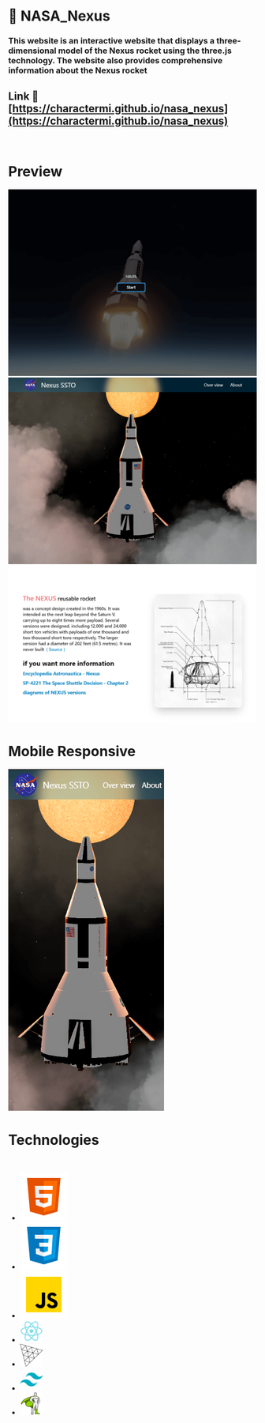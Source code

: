 # 🚀 NASA_Nexus

### This website is an interactive website that displays a three-dimensional model of the Nexus rocket using the three.js technology. The website also provides comprehensive information about the Nexus rocket

## Link 🔗 [https://charactermi.github.io/nasa_nexus](https://charactermi.github.io/nasa_nexus)

<br />

# Preview

<img src="./preview_images/nasa-nexus_first.png" alt="first" />
<img src="./preview_images/nasa-nexus_second.png" alt="second" />
<img src="./preview_images/nasa-nexus_third.png" alt="third" />

<br />

# Mobile Responsive

<img src="./preview_images/nasa-nexus_responsive.png" alt="responsive" />

# Technologies

<br />

<ul>
    <li>
        <img src="https://github.com/characterMi/characterMi/raw/main/technologies/icons8-html.svg" alt="HTML" />
    </li>
    <li>
        <img src="https://github.com/characterMi/characterMi/raw/main/technologies/icons8-css.svg" alt="Css" />
    </li>
    <li>
        <img src="https://github.com/characterMi/characterMi/raw/main/technologies/icons8-js.svg" alt="Js" />
    </li>
    <li>
        <img src="https://github.com/characterMi/characterMi/raw/main/technologies/icons8-react-native.svg" width="46" height="46" alt="React" />
    </li>
    <li>
        <img src="https://github.com/characterMi/characterMi/raw/main/technologies/threeJs-icon.png" width="46" height="46" alt="three.js" />
    </li>
    <li>
        <img src="https://github.com/characterMi/characterMi/raw/main/technologies/tailwind.svg" width="46" height="46" alt="Tailwind" />
    </li>
    <li>
        <img src="https://github.com/characterMi/characterMi/blob/main/technologies/gsap-icon.png?raw=true" width="46" height="46" alt="gsap" />
    </li>
</ul>